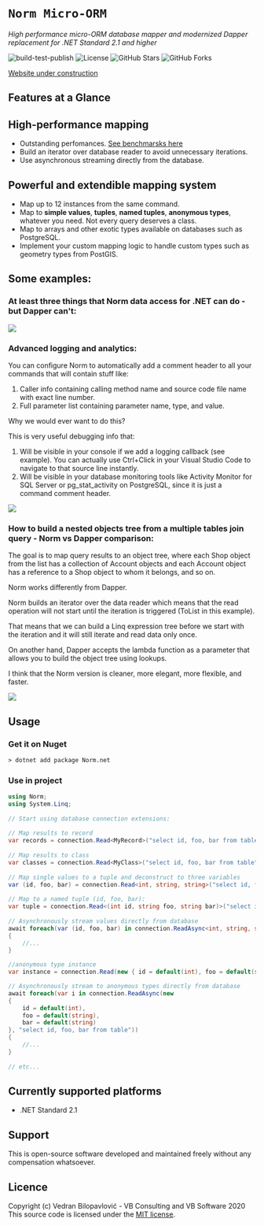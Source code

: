 # **`Norm Micro-ORM`**
 
_High performance micro-ORM database mapper and modernized Dapper replacement for .NET Standard 2.1 and higher_
 
![build-test-publish](https://github.com/vb-consulting/Norm.net/workflows/build-test-publish/badge.svg)
![License](https://img.shields.io/badge/license-MIT-green)
![GitHub Stars](https://img.shields.io/github/stars/vb-consulting/Norm.net?style=social)
![GitHub Forks](https://img.shields.io/github/forks/vb-consulting/Norm.net?style=social)

[Website under construction](https://vb-consulting.github.io/norm.net/)
 
## Features at a Glance
 
## **High-performance mapping**

- Outstanding perfomances. [See benchmarsks here](https://github.com/vb-consulting/Norm.net/blob/master/performance-tests.md)
- Build an iterator over database reader to avoid unnecessary iterations.
- Use asynchronous streaming directly from the database.

## **Powerful and extendible mapping system**

- Map up to 12 instances from the same command.
- Map to **simple values**, **tuples**, **named tuples**, **anonymous types**, whatever you need. Not every query deserves a class.
- Map to arrays and other exotic types available on databases such as PostgreSQL.
- Implement your custom mapping logic to handle custom types such as geometry types from PostGIS.

## Some examples:

###  At least three things that Norm data access for .NET can do - but Dapper can't: 
![](https://github.com/vb-consulting/Norm.net/blob/master/norm-mapping.jpg)

### Advanced logging and analytics:

You can configure Norm to automatically add a comment header to all your commands that will contain stuff like:

1) Caller info containing calling method name and source code file name with exact line number.
2) Full parameter list containing parameter name, type, and value.

Why we would ever want to do this?

This is very useful debugging info that:

1) Will be visible in your console if we add a logging callback (see example). You can actually use Ctrl+Click in your Visual Studio Code to navigate to that source line instantly.
2) Will be visible in your database monitoring tools like Activity Monitor for SQL Server or pg_stat_activity on PostgreSQL, since it is just a command comment header.

![](https://github.com/vb-consulting/Norm.net/blob/master/norm-logging.jpg)

### How to build a nested objects tree from a multiple tables join query - Norm vs Dapper comparison:

The goal is to map query results to an object tree, where each Shop object from the list has a collection of Account objects and each Account object has a reference to a Shop object to whom it belongs, and so on.

Norm works differently from Dapper.

Norm builds an iterator over the data reader which means that the read operation will not start until the iteration is triggered (ToList in this example).

That means that we can build a Linq expression tree before we start with the iteration and it will still iterate and read data only once.

On another hand, Dapper accepts the lambda function as a parameter that allows you to build the object tree using lookups.

I think that the Norm version is cleaner, more elegant, more flexible, and faster.


![](https://github.com/vb-consulting/Norm.net/blob/master/nested.png)

## Usage
 
### Get it on Nuget
 
```txt
> dotnet add package Norm.net
```
 
### Use in project
 
```csharp
using Norm;
using System.Linq;
 
// Start using database connection extensions:
 
// Map results to record
var records = connection.Read<MyRecord>("select id, foo, bar from table");
 
// Map results to class
var classes = connection.Read<MyClass>("select id, foo, bar from table");
 
// Map single values to a tuple and deconstruct to three variables
var (id, foo, bar) = connection.Read<int, string, string>("select id, foo, bar from table").Single();
 
// Map to a named tuple (id, foo, bar):
var tuple = connection.Read<(int id, string foo, string bar)>("select id, foo, bar from table").Single();
 
// Asynchronously stream values directly from database
await foreach(var (id, foo, bar) in connection.ReadAsync<int, string, string>("select id, foo, bar from table"))
{
    //...
}

//anonymous type instance
var instance = connection.Read(new { id = default(int), foo = default(string), bar = default(string) }, "select id, foo, bar from table").Single();

// Asynchronously stream to anonymous types directly from database
await foreach(var i in connection.ReadAsync(new 
{ 
    id = default(int), 
    foo = default(string), 
    bar = default(string) 
}, "select id, foo, bar from table"))
{
    //...
}
 
// etc...
```
 
## Currently supported platforms
 
- .NET Standard 2.1
 
## Support
 
This is open-source software developed and maintained freely without any compensation whatsoever.
 
## Licence
 
Copyright (c) Vedran Bilopavlović - VB Consulting and VB Software 2020
This source code is licensed under the [MIT license](https://github.com/vbilopav/NoOrm.Net/blob/master/LICENSE).
